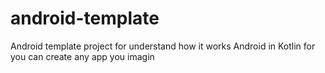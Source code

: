 # android-template
Android template project for understand how it works Android in Kotlin for you can create any app you imagin
